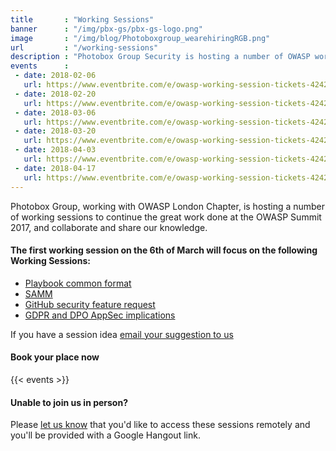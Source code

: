 ```yaml
---
title       : "Working Sessions"
banner      : "/img/pbx-gs/pbx-gs-logo.png"
image       : "/img/blog/Photoboxgroup_wearehiringRGB.png"
url         : "/working-sessions"
description : "Photobox Group Security is hosting a number of OWASP working sessions to discuss the hot topics in industy."
events      :
 - date: 2018-02-06
   url: https://www.eventbrite.com/e/owasp-working-session-tickets-42421848892
 - date: 2018-02-20
   url: https://www.eventbrite.com/e/owasp-working-session-tickets-42421937156
 - date: 2018-03-06
   url: https://www.eventbrite.com/e/owasp-working-session-tickets-42421966243
 - date: 2018-03-20
   url: https://www.eventbrite.com/e/owasp-working-session-tickets-42421966243
 - date: 2018-04-03
   url: https://www.eventbrite.com/e/owasp-working-session-tickets-42422060525
 - date: 2018-04-17
   url: https://www.eventbrite.com/e/owasp-working-session-tickets-42422098639
---
```

Photobox Group, working with OWASP London Chapter, is hosting a number of working sessions to continue the great work done at the OWASP Summit 2017, and collaborate and share our knowledge.

#### The first working session on the 6th of March will focus on the following Working Sessions:

  - [Playbook common format](https://owaspsummit.org/Outcomes/Playbooks/Playbooks-Common-Format.html)
  - [SAMM](https://owaspsummit.org/Outcomes/OwaspSAMM/OWASP-SAMM.html)
  - [GitHub security feature request](https://owaspsummit.org/Outcomes/GitHub-Security-Feature-Request.html)
  - [GDPR and DPO AppSec implications](https://owaspsummit.org/Outcomes/CISO/GDPR-letter.html)
  
If you have a session idea [email your suggestion to us](mailto:project-cx@photobox.com)
  
#### Book your place now

{{< events >}}
  
#### Unable to join us in person?
Please [let us know](mailto:project-cx@photobox.com) that you'd like to access these sessions remotely and you'll be provided with a Google Hangout link.

<!--
#### Continue the conversation at this year's Open Security Summit
[Book your place now](https://www.eventbrite.co.uk/e/open-security-summit-tickets-42524734626)
-->
